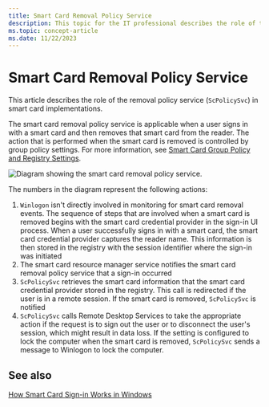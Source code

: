```yaml
---
title: Smart Card Removal Policy Service 
description: This topic for the IT professional describes the role of the removal policy service (ScPolicySvc) in smart card implementation.
ms.topic: concept-article
ms.date: 11/22/2023
---
```


# Smart Card Removal Policy Service

This article describes the role of the removal policy service (`ScPolicySvc`) in smart card implementations.

The smart card removal policy service is applicable when a user signs in with a smart card and then removes that smart card from the reader. The action that is performed when the smart card is removed is controlled by group policy settings. For more information, see [Smart Card Group Policy and Registry Settings](smart-card-group-policy-and-registry-settings.md).

![Diagram showing the smart card removal policy service.](images/sc-image501.gif)

The numbers in the diagram represent the following actions:

1. `Winlogon` isn't directly involved in monitoring for smart card removal events. The sequence of steps that are involved when a smart card is removed begins with the smart card credential provider in the sign-in UI process. When a user successfully signs in with a smart card, the smart card credential provider captures the reader name. This information is then stored in the registry with the session identifier where the sign-in was initiated
1. The smart card resource manager service notifies the smart card removal policy service that a sign-in occurred
1. `ScPolicySvc` retrieves the smart card information that the smart card credential provider stored in the registry. This call is redirected if the user is in a remote session. If the smart card is removed, `ScPolicySvc` is notified
1. `ScPolicySvc` calls Remote Desktop Services to take the appropriate action if the request is to sign out the user or to disconnect the user's session, which might result in data loss. If the setting is configured to lock the computer when the smart card is removed, `ScPolicySvc` sends a message to Winlogon to lock the computer.

## See also

[How Smart Card Sign-in Works in Windows](smart-card-how-smart-card-sign-in-works-in-windows.md)
